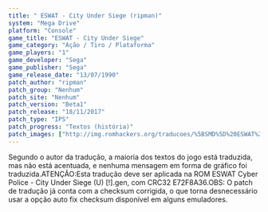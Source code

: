 ```yaml
---
title: " ESWAT - City Under Siege (ripman)"
system: "Mega Drive"
platform: "Console"
game_title: "ESWAT - City Under Siege"
game_category: "Ação / Tiro / Plataforma"
game_players: "1"
game_developer: "Sega"
game_publisher: "Sega"
game_release_date: "13/07/1990"
patch_author: "ripman"
patch_group: "Nenhum"
patch_site: "Nenhum"
patch_version: "Beta1"
patch_release: "18/11/2017"
patch_type: "IPS"
patch_progress: "Textos (história)"
patch_images: ["http://img.romhackers.org/traducoes/%5BSMD%5D%20ESWAT%20Cyber%20Police%20-%20City%20Under%20Siege%20-%20ripman%20-%201.png","http://img.romhackers.org/traducoes/%5BSMD%5D%20ESWAT%20Cyber%20Police%20-%20City%20Under%20Siege%20-%20ripman%20-%202.png","http://img.romhackers.org/traducoes/%5BSMD%5D%20ESWAT%20Cyber%20Police%20-%20City%20Under%20Siege%20-%20ripman%20-%203.png"]
---
```

Segundo o autor da tradução, a maioria dos textos do jogo está traduzida, mas não está acentuada, e nenhuma mensagem em forma de gráfico foi traduzida.ATENÇÃO:Esta tradução deve ser aplicada na ROM ESWAT Cyber Police - City Under Siege (U) [!].gen, com CRC32 E72F8A36.OBS: O patch de tradução já conta com a checksum corrigida, o que torna desnecessário usar a opção auto fix checksum disponível em alguns emuladores.